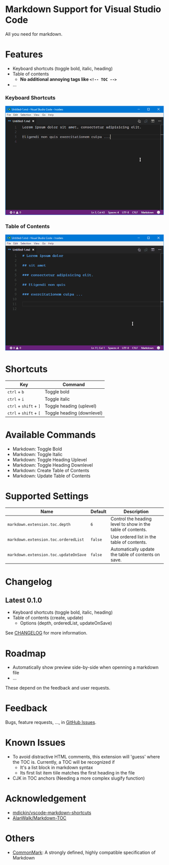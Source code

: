 # Markdown Support for Visual Studio Code

All you need for markdown.

# Features

- Keyboard shortcuts (toggle bold, italic, heading)
- Table of contents
  - **No additional annoying tags like `<!-- TOC -->`**
- ...

### Keyboard Shortcuts

![shortcuts](images/gifs/shortcuts.gif)

### Table of Contents

![toc](images/gifs/toc.gif)

# Shortcuts

| Key | Command |
| --- | --- |
| `ctrl` + `b` | Toggle bold |
| `ctrl` + `i` | Toggle italic |
| `ctrl` + `shift` + `]` | Toggle heading (uplevel) |
| `ctrl` + `shift` + `[` | Toggle heading (downlevel) |

# Available Commands

- Markdown: Toggle Bold
- Markdown: Toggle Italic
- Markdown: Toggle Heading Uplevel
- Markdown: Toggle Heading Downlevel
- Markdown: Create Table of Contents
- Markdown: Update Table of Contents

# Supported Settings

| Name | Default | Description |
| --- | --- | --- |
| `markdown.extension.toc.depth` | `6` | Control the heading level to show in the table of contents. |
| `markdown.extension.toc.orderedList` | `false` | Use ordered list in the table of contents. |
| `markdown.extension.toc.updateOnSave` | `false` | Automatically update the table of contents on save. |

# Changelog

## Latest 0.1.0

- Keyboard shortcuts (toggle bold, italic, heading)
- Table of contents (create, update)
  - Options (depth, orderedList, updateOnSave)

See [CHANGELOG](CHANGELOG.md) for more information.

# Roadmap

- Automatically show preview side-by-side when openning a markdown file
- ...

These depend on the feedback and user requests.

# Feedback

Bugs, feature requests, ..., in [GitHub Issues](https://github.com/neilsustc/vscode-markdown/issues).

# Known Issues

- To avoid distractive HTML comments, this extension will 'guess' where the TOC is. Currently, a TOC will be recognized if
  - It's a list block in markdown syntax
  - Its first list item tiile matches the first heading in the file
- CJK in TOC anchors (Needing a more complex slugify function)

# Acknowledgement

- [mdickin/vscode-markdown-shortcuts](https://github.com/mdickin/vscode-markdown-shortcuts)
- [AlanWalk/Markdown-TOC](https://github.com/AlanWalk/Markdown-TOC)

# Others

- [CommonMark](http://commonmark.org/): A strongly defined, highly compatible specification of Markdown
